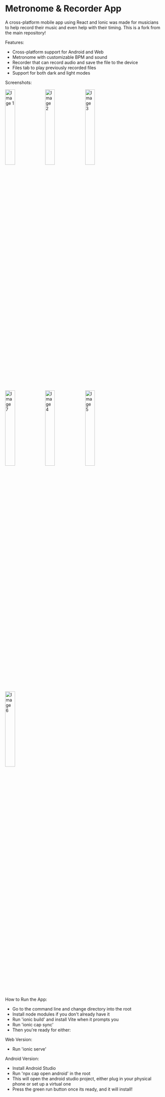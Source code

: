 # Metronome & Recorder App

A cross-platform mobile app using React and Ionic was made for musicians to help record their music and even help with their timing. This is a fork from the main repository!

Features:
- Cross-platform support for Android and Web
- Metronome with customizable BPM and sound
- Recorder that can record audio and save the file to the device
- Files tab to play previously recorded files
- Support for both dark and light modes

Screenshots: 

<div display="flex">
<img src="public/assets/pictures/Screenshot_4.jpg" alt="Image 1" width="25%" />
<img src="public/assets/pictures/Screenshot_7.jpg" alt="Image 2" width="25%"/>
<img src="public/assets/pictures/Screenshot_6.jpg" alt="Image 3" width="25%" />
<img src="public/assets/pictures/Screenshot_3.jpg" alt="Image 7" width="25%" />
<img src="public/assets/pictures/Screenshot_5.jpg" alt="Image 4" width="25%"/>
<img src="public/assets/pictures/Screenshot_1.jpg" alt="Image 5" width="25%" />
<img src="public/assets/pictures/Screenshot_2.jpg" alt="Image 6" width="25%" />
</div>


How to Run the App:
- Go to the command line and change directory into the root
- Install node modules if you don't already have it
- Run 'ionic build' and install Vite when it prompts you
- Run 'ionic cap sync'
- Then you're ready for either:

Web Version:
- Run 'ionic serve'

Android Version:
- Install Android Studio
- Run 'npx cap open android' in the root
- This will open the android studio project, either plug in your physical phone or set up a virtual one
- Press the green run button once its ready, and it will install!
